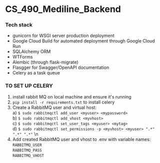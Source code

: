 # CS_490_Mediline_Backend

### Tech stack
- gunicorn for WSGI server production deployment
- Google Cloud Build for automated deployment through Google Cloud Run
- SQLAlchemy ORM
- WTForms
- Alembic (through flask-migrate)
- Flasgger for Swagger/OpenAPI documentation
- Celery as a task queue
### TO SET UP CELERY
1) install rabbit MQ on local machine and ensure it's running
2) `pip install -r requirements.txt` to install celery
3) Create a RabbitMQ user and virtual host: <br />
  a) `$ sudo rabbitmqctl add_user <myuser> <mypassword>` <br />
  b) `$ sudo rabbitmqctl add_vhost <myvhost>` <br />
  c) `$ sudo rabbitmqctl set_user_tags <myuser> <mytag>` <br />
  d) `$ sudo rabbitmqctl set_permissions -p <myvhost> <myuser> ".*" ".*" ".*"` \n
4) Add created RabbitMQ user and vhost to .env with variable names: <br />
  `RABBITMQ_USER` <br />
  `RABBITMQ_PASS` <br />
  `RABBITMQ_VHOST` <br />
